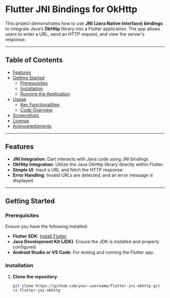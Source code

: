 # Flutter JNI Bindings for OkHttp

This project demonstrates how to use **JNI (Java Native Interface) bindings** to integrate Java’s **OkHttp** library into a Flutter application. The app allows users to enter a URL, send an HTTP request, and view the server's response.

---

## Table of Contents
- [Features](#features)
- [Getting Started](#getting-started)
  - [Prerequisites](#prerequisites)
  - [Installation](#installation)
  - [Running the Application](#running-the-application)
- [Usage](#usage)
  - [Key Functionalities](#key-functionalities)
  - [Code Overview](#code-overview)
- [Screenshots](#screenshots)
- [License](#license)
- [Acknowledgments](#acknowledgments)

---

## Features

- **JNI Integration**: Dart interacts with Java code using JNI bindings.
- **OkHttp Integration**: Utilize the Java OkHttp library directly within Flutter.
- **Simple UI**: Input a URL and fetch the HTTP response.
- **Error Handling**: Invalid URLs are detected, and an error message is displayed.

---

## Getting Started

### Prerequisites

Ensure you have the following installed:
- **Flutter SDK**: [Install Flutter](https://flutter.dev/docs/get-started/install)
- **Java Development Kit (JDK)**: Ensure the JDK is installed and properly configured.
- **Android Studio or VS Code**: For testing and running the Flutter app.

### Installation

1. **Clone the repository**:
   ```bash
   git clone https://github.com/your-username/flutter-jni-okhttp.git
   cd flutter-jni-okhttp
